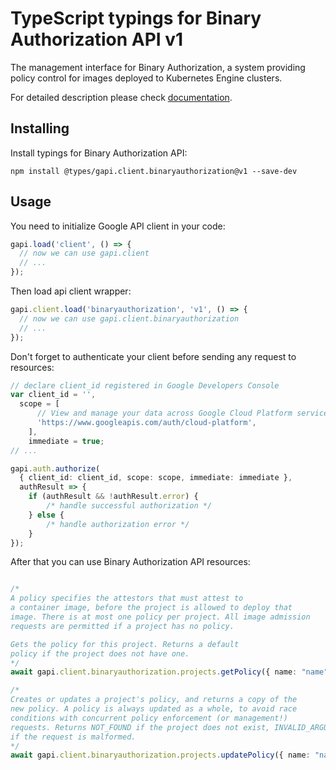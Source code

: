 # TypeScript typings for Binary Authorization API v1

The management interface for Binary Authorization, a system providing policy control for images deployed to Kubernetes Engine clusters.

For detailed description please check [documentation](https://cloud.google.com/binary-authorization/).

## Installing

Install typings for Binary Authorization API:

```
npm install @types/gapi.client.binaryauthorization@v1 --save-dev
```

## Usage

You need to initialize Google API client in your code:

```typescript
gapi.load('client', () => {
  // now we can use gapi.client
  // ...
});
```

Then load api client wrapper:

```typescript
gapi.client.load('binaryauthorization', 'v1', () => {
  // now we can use gapi.client.binaryauthorization
  // ...
});
```

Don't forget to authenticate your client before sending any request to resources:

```typescript
// declare client_id registered in Google Developers Console
var client_id = '',
  scope = [ 
      // View and manage your data across Google Cloud Platform services
      'https://www.googleapis.com/auth/cloud-platform',
    ],
    immediate = true;
// ...

gapi.auth.authorize(
  { client_id: client_id, scope: scope, immediate: immediate },
  authResult => {
    if (authResult && !authResult.error) {
        /* handle successful authorization */
    } else {
        /* handle authorization error */
    }
});
```

After that you can use Binary Authorization API resources:

```typescript

/*
A policy specifies the attestors that must attest to
a container image, before the project is allowed to deploy that
image. There is at most one policy per project. All image admission
requests are permitted if a project has no policy.

Gets the policy for this project. Returns a default
policy if the project does not have one.
*/
await gapi.client.binaryauthorization.projects.getPolicy({ name: "name",  });

/*
Creates or updates a project's policy, and returns a copy of the
new policy. A policy is always updated as a whole, to avoid race
conditions with concurrent policy enforcement (or management!)
requests. Returns NOT_FOUND if the project does not exist, INVALID_ARGUMENT
if the request is malformed.
*/
await gapi.client.binaryauthorization.projects.updatePolicy({ name: "name",  });
```
